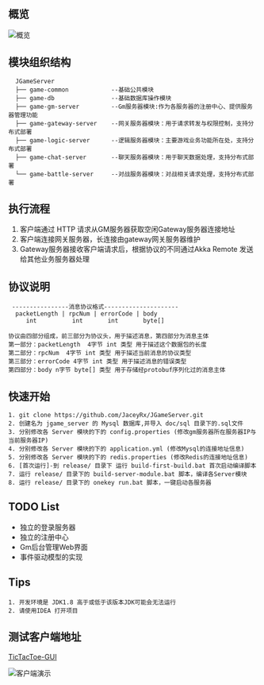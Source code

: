 ## 概览

![概览](https://github.com/JaceyRx/JGameServer/blob/master/doc/img/game.png "概览")

## 模块组织结构

``` 
  JGameServer
  ├── game-common            --基础公共模块
  ├── game-db                --基础数据库操作模块
  ├── game-gm-server         --Gm服务器模块:作为各服务器的注册中心、提供服务器管理功能
  ├── game-gateway-server    --网关服务器模块：用于请求转发与权限控制，支持分布式部署
  ├── game-logic-server      --逻辑服务器模块：主要游戏业务功能所在处，支持分布式部署
  ├── game-chat-server       --聊天服务器模块：用于聊天数据处理，支持分布式部署
  └── game-battle-server     --对战服务器模块：对战相关请求处理，支持分布式部署
  ```
## 执行流程

1. 客户端通过 HTTP 请求从GM服务器获取空闲Gateway服务器连接地址
2. 客户端连接网关服务器，长连接由gateway网关服务器维护
3. Gateway服务器接收客户端请求后，根据协议的不同通过Akka Remote 发送给其他业务服务器处理 

## 协议说明

```
 ----------------消息协议格式---------------------
  packetLength | rpcNum | errorCode | body
     int          int       int       byte[]

协议由四部分组成，前三部分为协议头，用于描述消息，第四部分为消息主体
第一部分：packetLength  4字节 int 类型 用于描述这个数据包的长度
第二部分：rpcNum  4字节 int 类型 用于描述当前消息的协议类型
第三部分：errorCode 4字节 int 类型 用于描述消息的错误类型
第四部分：body n字节 byte[] 类型 用于存储经protobuf序列化过的消息主体
```

## 快速开始

```
1. git clone https://github.com/JaceyRx/JGameServer.git
2. 创建名为 jgame_server 的 Mysql 数据库,并导入 doc/sql 目录下的.sql文件
3. 分别修改各 Server 模块的下的 config.properties (修改gm服务器所在服务器IP与当前服务器IP)
4. 分别修改各 Server 模块的下的 application.yml (修改Mysql的连接地址信息)
5. 分别修改各 Server 模块的下的 redis.properties (修改Redis的连接地址信息)
6. [首次运行]-到 release/ 目录下 运行 build-first-build.bat 首次启动编译脚本
7. 运行 release/ 目录下的 build-server-module.bat 脚本，编译各Server模块
8. 运行 release/ 目录下的 onekey run.bat 脚本，一键启动各服务器
```

## TODO List
- 独立的登录服务器
- 独立的注册中心
- Gm后台管理Web界面
- 事件驱动模型的实现

## Tips
 ```
 1. 开发环境是 JDK1.8 高于或低于该版本JDK可能会无法运行
 2. 请使用IDEA 打开项目
 ```
## 测试客户端地址
[TicTacToe-GUI](https://github.com/JaceyRx/TicTacToe-GUI "TicTacToe-GUI")

![客户端演示](https://github.com/JaceyRx/JGameServer/blob/master/doc/img/client.gif "客户端演示")
